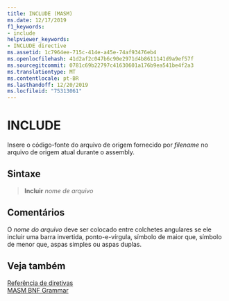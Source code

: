```yaml
---
title: INCLUDE (MASM)
ms.date: 12/17/2019
f1_keywords:
- include
helpviewer_keywords:
- INCLUDE directive
ms.assetid: 1c7964ee-715c-414e-a45e-74af93476eb4
ms.openlocfilehash: 41d2af2c047b6c90e2971d4b8611141d9a9ef57f
ms.sourcegitcommit: 0781c69b22797c41630601a176b9ea541be4f2a3
ms.translationtype: MT
ms.contentlocale: pt-BR
ms.lasthandoff: 12/20/2019
ms.locfileid: "75313061"
---
```

# <a name="include"></a>INCLUDE

Insere o código-fonte do arquivo de origem fornecido por *filename* no arquivo de origem atual durante o assembly.

## <a name="syntax"></a>Sintaxe

> **Incluir** *nome de arquivo*

## <a name="remarks"></a>Comentários

O *nome do arquivo* deve ser colocado entre colchetes angulares se ele incluir uma barra invertida, ponto-e-vírgula, símbolo de maior que, símbolo de menor que, aspas simples ou aspas duplas.

## <a name="see-also"></a>Veja também

[Referência de diretivas](directives-reference.md)\
[MASM BNF Grammar](masm-bnf-grammar.md)
